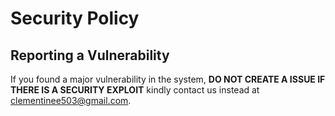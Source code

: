# Security Policy

## Reporting a Vulnerability

If you found a major vulnerability in the system, **DO NOT CREATE A ISSUE IF THERE IS A SECURITY EXPLOIT**
kindly contact us instead at clementinee503@gmail.com.
